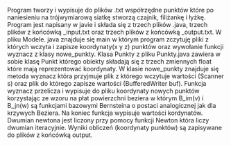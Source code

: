 Program tworzy i wypisuje do plików .txt współrzędne punktów które po naniesieniu na trójwymiarową siatkę 
stworzą czajnik, filiżankę i łyżkę. Program jest napisany w javie i składa się z trzech plików .java,
trzech plików z końcówką _input.txt oraz trzech plików z końcówką _output.txt. W pliku Modele.
java znajduje się main w którym program zczytuję pliki z których wczyta i zapisze koordynaty(x y z) 
punktów oraz wywołanie funkcji wyznacz z klasy nowe_punkty.  Klasa Punkty z pliku Punkty.java zawiera 
w sobie klasę Punkt którego obiekty składają się z trzech zmiennych float które mają reprezentować 
koordynaty. W klasie nowe_punkty znajduje się metoda wyznacz która przyjmuje plik z którego wczytuje 
wartości (Scanner s) oraz plik do którego zapisze wartości (BufferedWriter buf). Funkcja wyznacz przelicza i 
wypisuje do pliku koordynaty nowych punktów korzystając ze wzoru na płat powierzchni beziera 
w którym B_im(v) i B_jn(w) są funkcjami bazowymi Bernsteina o postaci analogicznej jak dla krzywych Beziera. 
Na koniec funkcja wypisuje wartości kordynatów. Dwumian newtona jest liczony przy pomocy funkcji 
Newton która liczy dwumian iteracyjnie. Wyniki obliczeń (koordynaty punktów) są zapisywane do plików z 
końcówką output.
